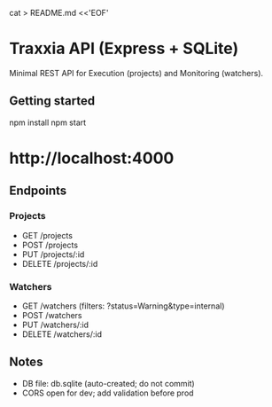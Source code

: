 cat > README.md <<'EOF'
# Traxxia API (Express + SQLite)

Minimal REST API for Execution (projects) and Monitoring (watchers).

## Getting started
npm install
npm start
# http://localhost:4000

## Endpoints

### Projects
- GET    /projects
- POST   /projects
- PUT    /projects/:id
- DELETE /projects/:id

### Watchers
- GET    /watchers  (filters: ?status=Warning&type=internal)
- POST   /watchers
- PUT    /watchers/:id
- DELETE /watchers/:id

## Notes
- DB file: db.sqlite (auto-created; do not commit)
- CORS open for dev; add validation before prod
